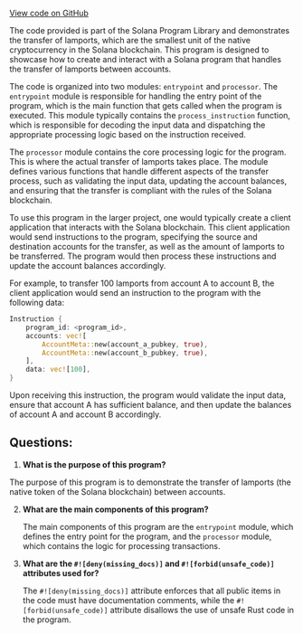 [View code on GitHub](https://github.com/solana-labs/solana-program-library/examples/rust/transfer-tokens/src/lib.rs)

The code provided is part of the Solana Program Library and demonstrates the transfer of lamports, which are the smallest unit of the native cryptocurrency in the Solana blockchain. This program is designed to showcase how to create and interact with a Solana program that handles the transfer of lamports between accounts.

The code is organized into two modules: `entrypoint` and `processor`. The `entrypoint` module is responsible for handling the entry point of the program, which is the main function that gets called when the program is executed. This module typically contains the `process_instruction` function, which is responsible for decoding the input data and dispatching the appropriate processing logic based on the instruction received.

The `processor` module contains the core processing logic for the program. This is where the actual transfer of lamports takes place. The module defines various functions that handle different aspects of the transfer process, such as validating the input data, updating the account balances, and ensuring that the transfer is compliant with the rules of the Solana blockchain.

To use this program in the larger project, one would typically create a client application that interacts with the Solana blockchain. This client application would send instructions to the program, specifying the source and destination accounts for the transfer, as well as the amount of lamports to be transferred. The program would then process these instructions and update the account balances accordingly.

For example, to transfer 100 lamports from account A to account B, the client application would send an instruction to the program with the following data:

```rust
Instruction {
    program_id: <program_id>,
    accounts: vec![
        AccountMeta::new(account_a_pubkey, true),
        AccountMeta::new(account_b_pubkey, true),
    ],
    data: vec![100],
}
```

Upon receiving this instruction, the program would validate the input data, ensure that account A has sufficient balance, and then update the balances of account A and account B accordingly.
## Questions: 
 1. **What is the purpose of this program?**

   The purpose of this program is to demonstrate the transfer of lamports (the native token of the Solana blockchain) between accounts.

2. **What are the main components of this program?**

   The main components of this program are the `entrypoint` module, which defines the entry point for the program, and the `processor` module, which contains the logic for processing transactions.

3. **What are the `#![deny(missing_docs)]` and `#![forbid(unsafe_code)]` attributes used for?**

   The `#![deny(missing_docs)]` attribute enforces that all public items in the code must have documentation comments, while the `#![forbid(unsafe_code)]` attribute disallows the use of unsafe Rust code in the program.